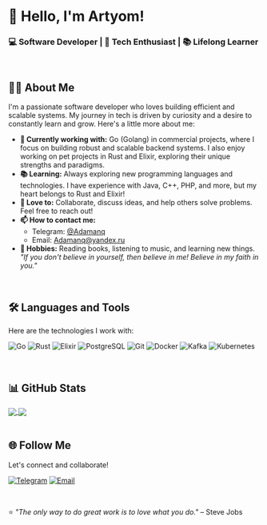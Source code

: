 # 👋 Hello, I'm Artyom!

### 💻 Software Developer | 🚀 Tech Enthusiast | 📚 Lifelong Learner 
<br>

## 🧑‍💻 About Me

I'm a passionate software developer who loves building efficient and scalable systems. My journey in tech is driven by curiosity and a desire to constantly learn and grow. Here's a little more about me:

- **🔭 Currently working with:** Go (Golang) in commercial projects, where I focus on building robust and scalable backend systems. I also enjoy working on pet projects in Rust and Elixir, exploring their unique strengths and paradigms.
- **📚 Learning:** Always exploring new programming languages and technologies. I have experience with Java, C++, PHP, and more, but my heart belongs to Rust and Elixir!
- **💬 Love to:** Collaborate, discuss ideas, and help others solve problems. Feel free to reach out!
- **📫 How to contact me:**  
  - Telegram: [@Adamanq](https://t.me/Adamanq)  
  - Email: [Adamanq@yandex.ru](mailto:Adamanq@yandex.ru)
- **🌠 Hobbies:** Reading books, listening to music, and learning new things.  
  *"If you don't believe in yourself, then believe in me! Believe in my faith in you."*
<br>

## 🛠️ Languages and Tools

Here are the technologies I work with:

![Go](https://img.shields.io/badge/-Go-00ADD8?style=for-the-badge&logo=go&logoColor=white)
![Rust](https://img.shields.io/badge/-Rust-000000?style=for-the-badge&logo=rust&logoColor=white)
![Elixir](https://img.shields.io/badge/-Elixir-4B275F?style=for-the-badge&logo=elixir&logoColor=white)
![PostgreSQL](https://img.shields.io/badge/-PostgreSQL-4169E1?style=for-the-badge&logo=postgresql&logoColor=white)
![Git](https://img.shields.io/badge/-Git-F05032?style=for-the-badge&logo=git&logoColor=white)
![Docker](https://img.shields.io/badge/-Docker-2496ED?style=for-the-badge&logo=docker&logoColor=white)
![Kafka](https://img.shields.io/badge/-Apache_Kafka-231F20?style=for-the-badge&logo=apache-kafka&logoColor=white)
![Kubernetes](https://img.shields.io/badge/-Kubernetes-326CE5?style=for-the-badge&logo=kubernetes&logoColor=white)

<br>


## 📊 GitHub Stats

<a href="https://github.com/anuraghazra/github-readme-stats">
  <img align="center" src="https://github-readme-stats.vercel.app/api?username=Adamanr&hide_border=true&show_icons=true&theme=radical" />
</a>
<a href="https://github.com/anuraghazra/github-readme-stats">
  <img align="center" src="https://github-readme-stats.vercel.app/api/top-langs/?username=Adamanr&hide_border=true&layout=compact&theme=radical" />
</a>

<br>
<br>

## 🌐 Follow Me

Let's connect and collaborate!

[![Telegram](https://img.shields.io/badge/-Telegram-2CA5E0?style=for-the-badge&logo=telegram&logoColor=white)](https://t.me/Adamanq)
[![Email](https://img.shields.io/badge/-Email-D14836?style=for-the-badge&logo=mail.ru&logoColor=white)](mailto:Adamanq@yandex.ru)

<br>

⭐ *"The only way to do great work is to love what you do."* – Steve Jobs

